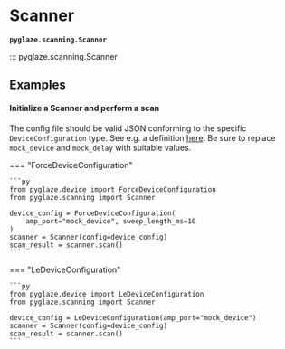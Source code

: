 # Scanner

**`pyglaze.scanning.Scanner`**


::: pyglaze.scanning.Scanner

## Examples

#### Initialize a Scanner and perform a scan
The config file should be valid JSON conforming to the specific `DeviceConfiguration` type. See e.g. a definition [here](../device/ForceDeviceConfiguration.md). Be sure to replace `mock_device` and `mock_delay` with suitable values.

=== "ForceDeviceConfiguration"

    ```py
    from pyglaze.device import ForceDeviceConfiguration
    from pyglaze.scanning import Scanner

    device_config = ForceDeviceConfiguration(
        amp_port="mock_device", sweep_length_ms=10
    )
    scanner = Scanner(config=device_config)
    scan_result = scanner.scan()
    ```

=== "LeDeviceConfiguration"

    ```py
    from pyglaze.device import LeDeviceConfiguration
    from pyglaze.scanning import Scanner

    device_config = LeDeviceConfiguration(amp_port="mock_device")
    scanner = Scanner(config=device_config)
    scan_result = scanner.scan()
    ```
